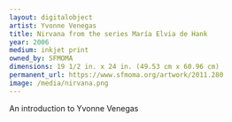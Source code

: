 ```yaml
---
layout: digitalobject
artist: Yvonne Venegas
title: Nirvana from the series María Elvia de Hank
year: 2006
medium: inkjet print
owned_by: SFMOMA
dimensions: 19 1/2 in. x 24 in. (49.53 cm x 60.96 cm)
permanent_url: https://www.sfmoma.org/artwork/2011.280
image: /media/nirvana.png
---
```


An introduction to Yvonne Venegas